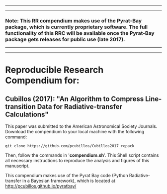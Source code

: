 ***
***
### Note: This RR compendium makes use of the Pyrat-Bay package, which is currently proprietary software. The full functionality of this RRC will be available once the Pyrat-Bay package gets releases for public use (late 2017).  
***
***

# Reproducible Research Compendium for:

## Cubillos (2017): "An Algorithm to Compress Line-transition Data for Radiative-transfer Calculations"

This paper was submitted to the American Astronomical Society Journals. Download the compendium to your local machine with the following command:
```shell
git clone https://github.com/pcubillos/Cubillos2017_repack
```
Then, follow the commands in '**compendium.sh**'.  This Shell script contains all necessary instructions to reproduce the analysis and figures of this manuscript.

This compendium makes use of the Pyrat Bay code (Python Radiative-transfer in a Bayesian framework), which is located at http://pcubillos.github.io/pyratbay/
